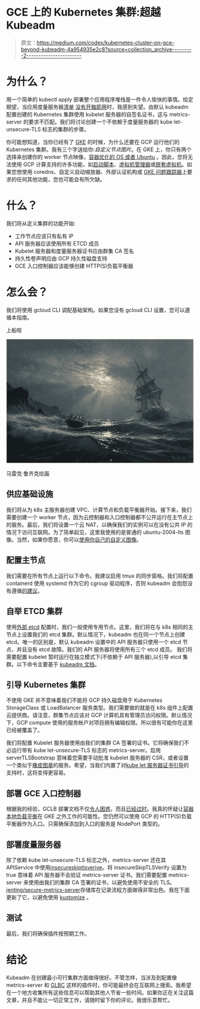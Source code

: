 # GCE 上的 Kubernetes 集群:超越 Kubeadm

> 原文：<https://medium.com/codex/kubernetes-cluster-on-gce-beyond-kubeadm-4a954935e2c8?source=collection_archive---------2----------------------->

# 为什么？

用一个简单的 kubectl apply 部署整个应用程序堆栈是一件令人愉快的事情。给定期望，当应用度量服务器[清单](https://github.com/kubernetes-sigs/metrics-server#installation) [没有开箱即用](https://github.com/kubernetes-sigs/metrics-server/issues/300)时，我感到失望。由默认 kubeadm 配置创建的 Kubernetes 集群使用 kubelet 服务器的自签名证书，这与 metrics-server 的要求不匹配。我们将讨论创建一个不依赖于度量服务器的 kube let-unsecure-TLS 标志的集群的步骤。

你可能想知道，当你已经有了 [GKE](https://cloud.google.com/kubernetes-engine) 的时候，为什么还要在 GCP 运行他们的 Kubernetes 集群。我有三个字送给你:*自定义节点图片*。在 GKE 上，你只有两个选择来创建你的 worker 节点映像，[容器优化的 OS 或者 Ubuntu](https://cloud.google.com/kubernetes-engine/docs/concepts/node-images) 。因此，您将无法使用 GCP 计算支持的许多功能，如[启动脚本](https://cloud.google.com/compute/docs/instances/startup-scripts)、[虚拟机管理器](https://cloud.google.com/compute/docs/vm-manager)或[嵌套虚拟机](https://cloud.google.com/compute/docs/instances/nested-virtualization/overview)。如果您想使用 coredns、自定义自动缩放器、外部认证机构或 [GKE 问题跟踪器](https://issuetracker.google.com/savedsearches/559746)上要求的任何其他功能，您也可能会有所欠缺。

# 什么？

我们将从定义集群的功能开始:

*   工作节点应该只有私有 IP
*   API 服务器应该使用所有 ETCD 成员
*   Kubelet 服务器和度量服务器证书应由群集 CA 签名
*   持久性卷声明应由 GCP 持久性磁盘支持
*   GCE 入口控制器应该能够创建 HTTP(S)负载平衡器

# 怎么会？

我们将使用 gcloud CLI 调配基础架构。如果您没有 gcloud CLI 设置，您可以遵循本指南。

上船啦

![](img/3dbcfb9b212e1d47482039d76c651631.png)

马雷克·鲁齐克绘画

## 供应基础设施

我们将从为 k8s 主服务器创建 VPC、计算节点和负载平衡器开始。接下来，我们需要创建一个 worker 节点，因为云控制器和入口控制器都不公开运行在主节点上的服务。最后，我们将设置一个云 NAT，以确保我们的实例可以在没有公共 IP 的情况下访问互联网。为了简单起见，这里我使用的是普通的 ubuntu-2004-lts 图像。当然，如果你愿意，你可以[使用你自己的自定义图像](https://cloud.google.com/compute/docs/instances/create-start-instance#creating_an_instance_from_a_custom_image)。

## 配置主节点

我们需要在所有节点上运行以下命令。我建议启用 tmux 的同步窗格。我们将配置 containerd 使用 systemd 作为它的 cgroup 驱动程序，否则 kubeadm 会抱怨没有遵循[的建议](https://kubernetes.io/docs/setup/production-environment/container-runtimes/#cgroup-drivers)。

## 自举 ETCD 集群

使用[外部 etcd](https://kubernetes.io/docs/setup/production-environment/tools/kubeadm/ha-topology/#external-etcd-topology) 配置时，我们一般使用专用节点。这里，我们将在与 k8s 相同的主节点上设置我们的 etcd 集群。默认情况下，kubeadm 也在同一个节点上创建 etcd。唯一的区别是，默认 kubeadm 设置中的 API 服务器只使用一个 etcd 节点，并且没有 etcd 故障。我们的 API 服务器将使用所有三个 etcd 成员。
我们将需要配置 kubelet 暂时运行在独立模式下(不依赖于 API 服务器),以引导 etcd 集群。以下命令主要基于 [kubeadm 文档](https://kubernetes.io/docs/setup/production-environment/tools/kubeadm/setup-ha-etcd-with-kubeadm/)。

## 引导 Kubernetes 集群

不使用 GKE 并不意味着我们不能将 GCP 持久磁盘用于 Kubernetes StorageClass 或 LoadBalancer 服务类型。我们需要做的就是在 k8s 组件上配置云提供商。请注意，群集节点应该对 GCP 计算机具有管理员访问权限。默认情况下，GCP compute 使用的服务帐户对项目拥有编辑权限。所以很有可能你在这里已经被覆盖了。

我们将配置 Kubelet 服务器使用由我们的集群 CA 签署的证书。它将确保我们不必运行带有 kube let-unsecure-TLS 标志的 metrics-server。启用 serverTLSBootstrap 意味着您需要手动批准 kubelet 服务器的 CSR，或者设置一个类似于[橡皮图章](https://github.com/kontena/kubelet-rubber-stamp)的服务。希望，当我们内置了对[kube let 服务器证书引导](https://github.com/kubernetes/enhancements/issues/267#issuecomment-755765107)的支持时，这将变得更容易。

## 部署 GCE 入口控制器

根据我的经验，GCLB 部署文档不仅[令人困惑](https://github.com/kubernetes/ingress-gce/tree/master/docs/deploy/gce)，而且[已经过时](https://github.com/kubernetes/ingress-gce/pull/1498)。我真的怀疑让[容器本地负载平衡](https://cloud.google.com/kubernetes-engine/docs/how-to/container-native-load-balancing)在 GKE 之外工作的可能性。您仍然可以使用 GCP 的 HTTP(S)负载平衡器作为入口。只需确保添加到入口的服务是 NodePort 类型的。

## 部署度量服务器

除了依赖 kube let-unsecure-TLS 标志之外，metrics-server 还在其 APIService 中使用[insecureskiptlsverive](https://github.com/kubernetes-sigs/metrics-server/issues/544)。将 insecureSkipTLSVerify 设置为 true 意味着 API 服务器不会验证 metrics-server 证书。我们需要配置 metrics-server 来使用由我们的集群 CA 签署的证书，以避免使用不安全的 TLS。[jenting/secure-metrics-server](https://github.com/jenting/secure-metrics-server)存储库在记录流程方面做得非常出色。我在下面更新了它，以避免使用 [kustomize](https://github.com/kubernetes-sigs/kustomize) 。

## 测试

最后，我们将确保插件按预期工作。

# 结论

Kubeadm 在创建最小可行集群方面做得很好。不管怎样，当涉及到配置像 metrics-server 和 [GLBC](https://github.com/kubernetes/ingress-gce) 这样的插件时，你可能最终会在互联网上搜索。我希望在一个地方收集所有这些信息可以帮助其他人节省一些时间。如果你正在关注这篇文章，并且不能让一切正常工作，请随时留下你的评论。我很乐意帮忙。